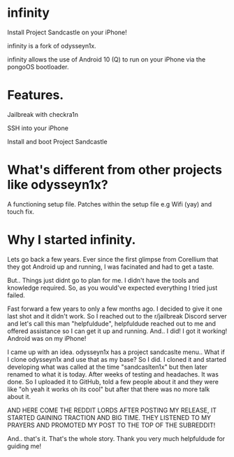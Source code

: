 # infinity
Install Project Sandcastle on your iPhone!

infinity is a fork of odysseyn1x. 

infinity allows the use of Android 10 (Q) to run on your iPhone via the pongoOS bootloader.

# Features.
Jailbreak with checkra1n

SSH into your iPhone

Install and boot Project Sandcastle

# What's different from other projects like odysseyn1x?
A functioning setup file.
Patches within the setup file e.g Wifi (yay) and touch fix.

# Why I started infinity.
Lets go back a few years. Ever since the first glimpse from Corellium that they got Android up and running, I was facinated and had to get a taste.

But.. Things just didnt go to plan for me. I didn't have the tools and knowledge required. So, as you would've expected everything I tried just failed.

Fast forward a few years to only a few months ago. I decided to give it one last shot and it didn't work. So I reached out to the r/jailbreak Discord server and let's call this man "helpfuldude", helpfuldude reached out to me and offered assistance so I can get it up and running. And.. I did! I got it working! Android was on my iPhone! 

I came up with an idea. odysseyn1x has a project sandcaslte menu.. What if I clone odysseyn1x and use that as my base? So I did. I cloned it and started developing what was called at the time "sandcaslten1x"  but then later renamed to what it is today. After weeks of testing and headaches. It was done. So I uploaded it to GitHub, told a few people about it and they were like "oh yeah it works oh its cool" but after that there was no more talk about it. 

AND HERE COME THE REDDIT LORDS AFTER POSTING MY RELEASE, IT STARTED GAINING TRACTION AND BIG TIME. THEY LISTENED TO MY PRAYERS AND PROMOTED MY POST TO THE TOP OF THE SUBREDDIT!

And.. that's it. That's the whole story. Thank you very much helpfuldude for guiding me!
